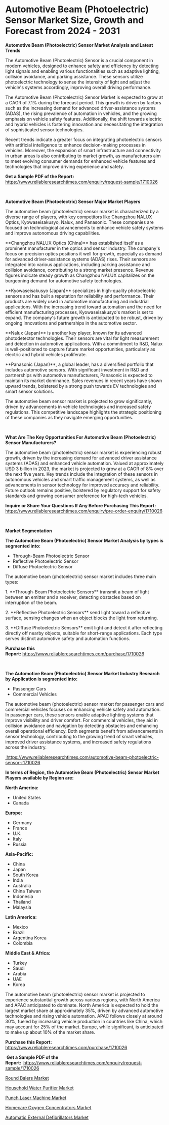 <p><h1>Automotive Beam (Photoelectric) Sensor Market Size, Growth and Forecast from 2024 - 2031</h1></p><p><strong>Automotive Beam (Photoelectric) Sensor Market Analysis and Latest Trends</strong></p>
<p><p>The Automotive Beam (Photoelectric) Sensor is a crucial component in modern vehicles, designed to enhance safety and efficiency by detecting light signals and enabling various functionalities such as adaptive lighting, collision avoidance, and parking assistance. These sensors utilize photoelectric technology to sense the intensity of light and adjust the vehicle's systems accordingly, improving overall driving performance.</p><p>The Automotive Beam (Photoelectric) Sensor Market is expected to grow at a CAGR of 7.1% during the forecast period. This growth is driven by factors such as the increasing demand for advanced driver-assistance systems (ADAS), the rising prevalence of automation in vehicles, and the growing emphasis on vehicle safety features. Additionally, the shift towards electric and hybrid vehicles is fostering innovation and necessitating the integration of sophisticated sensor technologies.</p><p>Recent trends indicate a greater focus on integrating photoelectric sensors with artificial intelligence to enhance decision-making processes in vehicles. Moreover, the expansion of smart infrastructure and connectivity in urban areas is also contributing to market growth, as manufacturers aim to meet evolving consumer demands for enhanced vehicle features and technologies that improve driving experience and safety.</p></p>
<p><strong>Get a Sample PDF of the Report:&nbsp;</strong> <a href="https://www.reliableresearchtimes.com/enquiry/request-sample/1710026?utm_campaign=1471&utm_medium=2&utm_source=Github&utm_content=ia&utm_term=22102024&utm_id=automotive-beam-photoelectric-sensor">https://www.reliableresearchtimes.com/enquiry/request-sample/1710026</a></p>
<p>&nbsp;</p>
<p><strong>Automotive Beam (Photoelectric) Sensor Major Market Players</strong></p>
<p><p>The automotive beam (photoelectric) sensor market is characterized by a diverse range of players, with key competitors like Changzhou NALUX Optics, Kyowaseisakusyo, Nalux, and Panasonic. These companies are focused on technological advancements to enhance vehicle safety systems and improve autonomous driving capabilities.</p><p>**Changzhou NALUX Optics (China)** has established itself as a prominent manufacturer in the optics and sensor industry. The company's focus on precision optics positions it well for growth, especially as demand for advanced driver-assistance systems (ADAS) rises. Their sensors are integrated into various applications, including parking assistance and collision avoidance, contributing to a strong market presence. Revenue figures indicate steady growth as Changzhou NALUX capitalizes on the burgeoning demand for automotive safety technologies.</p><p>**Kyowaseisakusyo (Japan)** specializes in high-quality photoelectric sensors and has built a reputation for reliability and performance. Their products are widely used in automotive manufacturing and industrial applications. With the increasing trend toward automation and the need for efficient manufacturing processes, Kyowaseisakusyo's market is set to expand. The company's future growth is anticipated to be robust, driven by ongoing innovations and partnerships in the automotive sector.</p><p>**Nalux (Japan)** is another key player, known for its advanced photodetector technologies. Their sensors are vital for light measurement and detection in automotive applications. With a commitment to R&D, Nalux is well-positioned to capture future market opportunities, particularly as electric and hybrid vehicles proliferate.</p><p>**Panasonic (Japan)**, a global leader, has a diversified portfolio that includes automotive sensors. With significant investment in R&D and partnerships with automotive manufacturers, Panasonic is expected to maintain its market dominance. Sales revenues in recent years have shown upward trends, bolstered by a strong push towards EV technologies and smart sensor solutions.</p><p>The automotive beam sensor market is projected to grow significantly, driven by advancements in vehicle technologies and increased safety regulations. This competitive landscape highlights the strategic positioning of these companies as they navigate emerging opportunities.</p></p>
<p>&nbsp;</p>
<p><strong>What Are The Key Opportunities For Automotive Beam (Photoelectric) Sensor Manufacturers?</strong></p>
<p><p>The automotive beam (photoelectric) sensor market is experiencing robust growth, driven by the increasing demand for advanced driver assistance systems (ADAS) and enhanced vehicle automation. Valued at approximately USD 3 billion in 2023, the market is projected to grow at a CAGR of 8% over the next five years. Key trends include the integration of these sensors in autonomous vehicles and smart traffic management systems, as well as advancements in sensor technology for improved accuracy and reliability. Future outlook remains positive, bolstered by regulatory support for safety standards and growing consumer preference for high-tech vehicles.</p></p>
<p><strong>Inquire or Share Your Questions If Any Before Purchasing This Report:</strong> <a href="https://www.reliableresearchtimes.com/enquiry/pre-order-enquiry/1710026?utm_campaign=1471&utm_medium=2&utm_source=Github&utm_content=ia&utm_term=22102024&utm_id=automotive-beam-photoelectric-sensor">https://www.reliableresearchtimes.com/enquiry/pre-order-enquiry/1710026</a></p>
<p>&nbsp;</p>
<p><strong>Market Segmentation</strong></p>
<p><strong>The Automotive Beam (Photoelectric) Sensor Market Analysis by types is segmented into:</strong></p>
<p><ul><li>Through-Beam Photoelectric Sensor</li><li>Reflective Photoelectric Sensor</li><li>Diffuse Photoelectric Sensor</li></ul></p>
<p><p>The automotive beam (photoelectric) sensor market includes three main types: </p><p>1. **Through-Beam Photoelectric Sensors** transmit a beam of light between an emitter and a receiver, detecting obstacles based on interruption of the beam. </p><p>2. **Reflective Photoelectric Sensors** send light toward a reflective surface, sensing changes when an object blocks the light from returning. </p><p>3. **Diffuse Photoelectric Sensors** emit light and detect it after reflecting directly off nearby objects, suitable for short-range applications. Each type serves distinct automotive safety and automation functions.</p></p>
<p><strong>Purchase this Report:&nbsp;</strong><a href="https://www.reliableresearchtimes.com/purchase/1710026?utm_campaign=1471&utm_medium=2&utm_source=Github&utm_content=ia&utm_term=22102024&utm_id=automotive-beam-photoelectric-sensor">https://www.reliableresearchtimes.com/purchase/1710026</a></p>
<p>&nbsp;</p>
<p><strong>The Automotive Beam (Photoelectric) Sensor Market Industry Research by Application is segmented into:</strong></p>
<p><ul><li>Passenger Cars</li><li>Commercial Vehicles</li></ul></p>
<p><p>The automotive beam (photoelectric) sensor market for passenger cars and commercial vehicles focuses on enhancing vehicle safety and automation. In passenger cars, these sensors enable adaptive lighting systems that improve visibility and driver comfort. For commercial vehicles, they aid in collision avoidance and navigation by detecting obstacles and enhancing overall operational efficiency. Both segments benefit from advancements in sensor technology, contributing to the growing trend of smart vehicles, improved driver assistance systems, and increased safety regulations across the industry.</p></p>
<p><a href="https://www.reliableresearchtimes.com/automotive-beam-photoelectric-sensor-r1710026?utm_campaign=1471&utm_medium=2&utm_source=Github&utm_content=ia&utm_term=22102024&utm_id=automotive-beam-photoelectric-sensor">&nbsp;https://www.reliableresearchtimes.com/automotive-beam-photoelectric-sensor-r1710026</a></p>
<p><strong>In terms of Region, the Automotive Beam (Photoelectric) Sensor Market Players available by Region are:</strong></p>
<p>
    <p> <strong> North America: </strong>
        <ul>
            <li>United States</li>
            <li>Canada</li>
        </ul>
        </p> 
    <p> <strong> Europe: </strong>
        <ul>
            <li>Germany</li>
            <li>France</li>
            <li>U.K.</li>
            <li>Italy</li>
            <li>Russia</li>
        </ul>
        </p> 
    <p> <strong> Asia-Pacific: </strong>
        <ul>
            <li>China</li>
            <li>Japan</li>
            <li>South Korea</li>
            <li>India</li>
            <li>Australia</li>
            <li>China Taiwan</li>
            <li>Indonesia</li>
            <li>Thailand</li>
            <li>Malaysia</li>
        </ul>
        </p> 
    <p> <strong> Latin America: </strong>
        <ul>
            <li>Mexico</li>
            <li>Brazil</li>
            <li>Argentina Korea</li>
            <li>Colombia</li>
        </ul>
        </p> 
    <p> <strong> Middle East & Africa: </strong>
        <ul>
            <li>Turkey</li>
            <li>Saudi</li>
            <li>Arabia</li>
            <li>UAE</li>
            <li>Korea</li>
        </ul>
    </p>
    </p>
<p><p>The automotive beam (photoelectric) sensor market is projected to experience substantial growth across various regions, with North America and APAC anticipated to dominate. North America is expected to hold the largest market share at approximately 35%, driven by advanced automotive technologies and rising vehicle automation. APAC follows closely at around 30%, fueled by increasing vehicle production in countries like China, which may account for 25% of the market. Europe, while significant, is anticipated to make up about 10% of the market share.</p></p>
<p><strong>Purchase this Report: </strong><a href="https://www.reliableresearchtimes.com/purchase/1710026?utm_campaign=1471&utm_medium=2&utm_source=Github&utm_content=ia&utm_term=22102024&utm_id=automotive-beam-photoelectric-sensor">https://www.reliableresearchtimes.com/purchase/1710026</a></p>
<p>&nbsp;<strong>Get a Sample PDF of the Report:&nbsp;&nbsp;</strong><a href="https://www.reliableresearchtimes.com/enquiry/request-sample/1710026?utm_campaign=1471&utm_medium=2&utm_source=Github&utm_content=ia&utm_term=22102024&utm_id=automotive-beam-photoelectric-sensor">https://www.reliableresearchtimes.com/enquiry/request-sample/1710026</a></p>
<p><strong></strong></p>
<p><p><a href="https://www.linkedin.com/pulse/strategic-forecast-round-balers-market-growth-trends-size-dtnwe?utm_campaign=1471&utm_medium=2&utm_source=Github&utm_content=ia&utm_term=22102024&utm_id=automotive-beam-photoelectric-sensor">Round Balers Market</a></p><p><a href="https://www.linkedin.com/pulse/household-water-purifier-market-size-growth-industry-analysis-uh39e?utm_campaign=1471&utm_medium=2&utm_source=Github&utm_content=ia&utm_term=22102024&utm_id=automotive-beam-photoelectric-sensor">Household Water Purifier Market</a></p><p><a href="https://www.linkedin.com/pulse/punch-laser-machine-market-forecast-global-trends-analysis-2wtse?utm_campaign=1471&utm_medium=2&utm_source=Github&utm_content=ia&utm_term=22102024&utm_id=automotive-beam-photoelectric-sensor">Punch Laser Machine Market</a></p><p><a href="https://www.linkedin.com/pulse/key-drivers-homecare-oxygen-concentrators-market-trends-future-zs7qe?utm_campaign=1471&utm_medium=2&utm_source=Github&utm_content=ia&utm_term=22102024&utm_id=automotive-beam-photoelectric-sensor">Homecare Oxygen Concentrators Market</a></p><p><a href="https://www.linkedin.com/pulse/charting-future-comprehensive-analysis-global-automatic-external-8e2ze?utm_campaign=1471&utm_medium=2&utm_source=Github&utm_content=ia&utm_term=22102024&utm_id=automotive-beam-photoelectric-sensor">Automatic External Defibrillators Market</a></p></p>